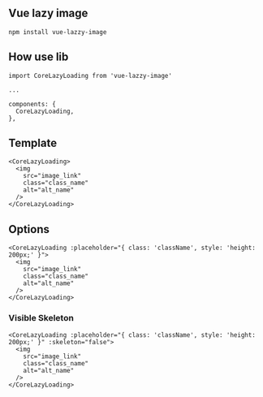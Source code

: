 ## Vue lazy image

```ecmascript 6
npm install vue-lazzy-image 
```

## How use lib

```ecmascript 6
import CoreLazyLoading from 'vue-lazzy-image'

...

components: {
  CoreLazyLoading,
},
```

## Template

```ecmascript 6
<CoreLazyLoading>
  <img
    src="image_link"
    class="class_name"
    alt="alt_name"
  />
</CoreLazyLoading>
```

## Options

```ecmascript 6
<CoreLazyLoading :placeholder="{ class: 'className', style: 'height: 200px;' }">
  <img
    src="image_link"
    class="class_name"
    alt="alt_name"
  />
</CoreLazyLoading>
```

### Visible Skeleton

```ecmascript 6
<CoreLazyLoading :placeholder="{ class: 'className', style: 'height: 200px;' }" :skeleton="false">
  <img
    src="image_link"
    class="class_name"
    alt="alt_name"
  />
</CoreLazyLoading>
```
